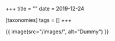 +++
title = ""
date = 2019-12-24

[taxonomies]
tags = []
+++


<!-- more -->

{{ image(src="/images/", alt="Dummy") }}